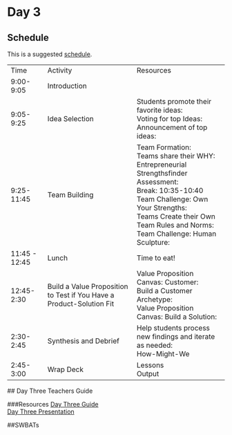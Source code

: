 # Day 3

## Schedule

This is a suggested [schedule](https://docs.google.com/document/d/1TMNSRT95qwwLaNm_zHEnMHH5TL38FrstMH4oW-G0kEY/edit). 

<table>
    <tr>
        <td>Time</td>
        <td>Activity</td>
        <td>Resources</td>
    </tr>
    <tr>
        <td>9:00-9:05</td>
        <td>Introduction</td>
        <td></td>
    </tr>
    <tr>
        <td>9:05-9:25</td>
        <td>Idea Selection</td>
        <td>
            Students promote their favorite ideas:<br>
            Voting for top Ideas: <br>
            Announcement of top ideas:
        </td>
    </tr>
    <tr>
        <td>9:25-11:45</td>
        <td>Team Building</td>
        <td> 
            Team Formation:<br>
            Teams share their WHY: <br>
            Entrepreneurial Strengthsfinder Assessment: <br>
            Break: 10:35-10:40 <br>
            Team Challenge: Own Your Strengths: <br>
            Teams Create their Own Team Rules and Norms: <br>
            Team Challenge: Human Sculpture: 
        </td>
    </tr>
    <tr>
        <td>11:45 - 12:45</td>
        <td>Lunch</td>
        <td>
          Time to eat!
        </td>
    </tr>
        <tr>
        <td>12:45-2:30</td>
        <td>Build a Value Proposition to Test if You Have a Product-Solution Fit</td>
        <td>
          Value Proposition Canvas: Customer: <br>
          Build a Customer Archetype: <br>
          Value Proposition Canvas: Build a Solution:
        </td>
    </tr>
    <tr>
        <td>2:30-2:45</td>
        <td>Synthesis and Debrief</td>
        <td>
            Help students process new findings and iterate as needed:<br>
            How-Might-We
        </td>
    </tr>
    <tr>
        <td>2:45-3:00</td>
        <td>Wrap Deck</td>
        <td>
           Lessons<br>
           Output
        </td>
    </tr>
</table>
## Day Three Teachers Guide

###Resources
[Day Three Guide](https://docs.google.com/document/d/1RYQ61iMs30BYtvei8KHSe1CGTc5JtqqsVM_H6pYWMgI/edit)<br>
[Day Three Presentation](https://docs.google.com/presentation/d/14rI8awWncgXXkuZgzqBFwtACoHioYWSq-xoTnP7sR-E/edit)

##SWBATs

